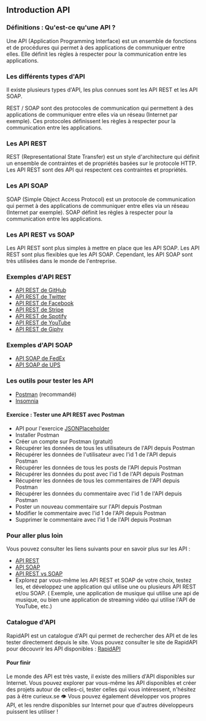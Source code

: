 ## Introduction API

### Définitions : Qu'est-ce qu'une API ?
Une API (Application Programming Interface) est un ensemble de fonctions et de procédures qui permet à des applications de communiquer entre elles. Elle définit les règles à respecter pour la communication entre les applications.

### Les différents types d'API
Il existe plusieurs types d'API, les plus connues sont les API REST et les API SOAP.

REST / SOAP sont des protocoles de communication qui permettent à des applications de communiquer entre elles via un réseau (Internet par exemple). Ces protocoles définissent les règles à respecter pour la communication entre les applications.

### Les API REST
REST (Representational State Transfer) est un style d'architecture qui définit un ensemble de contraintes et de propriétés basées sur le protocole HTTP. Les API REST sont des API qui respectent ces contraintes et propriétés.

### Les API SOAP
SOAP (Simple Object Access Protocol) est un protocole de communication qui permet à des applications de communiquer entre elles via un réseau (Internet par exemple). SOAP définit les règles à respecter pour la communication entre les applications.

### Les API REST vs SOAP
Les API REST sont plus simples à mettre en place que les API SOAP. Les API REST sont plus flexibles que les API SOAP. Cependant, les API SOAP sont très utilisées dans le monde de l'entreprise.

### Exemples d'API REST
- [API REST de GitHub](https://docs.github.com/en/rest)
- [API REST de Twitter](https://developer.twitter.com/en/docs/twitter-api)
- [API REST de Facebook](https://developers.facebook.com/docs/graph-api/overview)
- [API REST de Stripe](https://stripe.com/docs/api)
- [API REST de Spotify](https://developer.spotify.com/documentation/web-api/)
- [API REST de YouTube](https://developers.google.com/youtube/v3)
- [API REST de Giphy](https://developers.giphy.com/docs/api/)

### Exemples d'API SOAP
- [API SOAP de FedEx](https://www.fedex.com/en-us/developer/web-services.html)
- [API SOAP de UPS](https://www.ups.com/upsdeveloperkit)

### Les outils pour tester les API
- [Postman](https://www.postman.com/) (recommandé)
- [Insomnia](https://insomnia.rest/)

#### Exercice : Tester une API REST avec Postman

- API pour l'exercice [JSONPlaceholder](https://jsonplaceholder.typicode.com/)
- Installer Postman
- Créer un compte sur Postman (gratuit)
- Récupérer les données de tous les utilisateurs de l'API depuis Postman
- Récupérer les données de l'utilisateur avec l'id 1 de l'API depuis Postman
- Récupérer les données de tous les posts de l'API depuis Postman
- Récupérer les données du post avec l'id 1 de l'API depuis Postman
- Récupérer les données de tous les commentaires de l'API depuis Postman
- Récupérer les données du commentaire avec l'id 1 de l'API depuis Postman
- Poster un nouveau commentaire sur l'API depuis Postman
- Modifier le commentaire avec l'id 1 de l'API depuis Postman
- Supprimer le commentaire avec l'id 1 de l'API depuis Postman


### Pour aller plus loin

Vous pouvez consulter les liens suivants pour en savoir plus sur les API :
- [API REST](https://fr.wikipedia.org/wiki/Representational_state_transfer)
- [API SOAP](https://fr.wikipedia.org/wiki/SOAP)
- [API REST vs SOAP](https://www.redhat.com/fr/topics/integration/whats-the-difference-between-soap-rest#:~:text=REST%20est%20un%20ensemble%20de,de%20messages%20au%20format%20XML.)
- Explorez par vous-même les API REST et SOAP de votre choix, testez les, et développez une application qui utilise une ou plusieurs API REST et/ou SOAP. ( Exemple, une application de musique qui utilise une api de musique, ou bien une application de streaming vidéo qui utilise l'API de YouTube, etc.)

### Catalogue d'API
RapidAPI est un catalogue d'API qui permet de rechercher des API et de les tester directement depuis le site. Vous pouvez consulter le site de RapidAPI pour découvrir les API disponibles : [RapidAPI](https://rapidapi.com/)


#### Pour finir
Le monde des API est très vaste, il existe des milliers d'API disponibles sur Internet. Vous pouvez explorer par vous-même les API disponibles et créer des projets autour de celles-ci, tester celles qui vous intéressent, n'hésitez pas à être curieux.se 👁️ 
Vous pouvez également développer vos propres API, et les rendre disponibles sur Internet pour que d'autres développeurs puissent les utiliser !